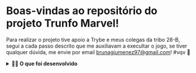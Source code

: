 # Boas-vindas ao repositório do projeto Trunfo Marvel!
Para realizar o projeto tive apoio a Trybe e meus colegas da tribo 28-B, segui a cada passo descrito que me auxiliavam a execultar o jogo, se tiver qualquer dúvida, me envie por email brunagiumenez97@gmail.com! #vqv 🚀

<details>
  <summary><strong>👨‍💻 O que foi desenvolvido</strong></summary><br />

  Neste projeto foi desenvolver um jogo no estilo Super Trunfo! Ao utilizar essa aplicação uma pessoa usuária é capaz de:

  * Criar um baralho com o tema livre;

  * Adicionar e remover uma carta do baralho;

  * Visualizar todas as cartas que foram adicionadas ao baralho;

  * Jogar com o baralho criado.

</details>